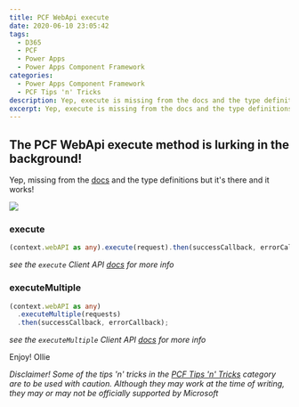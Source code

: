 ```yaml
---
title: PCF WebApi execute
date: 2020-06-10 23:05:42
tags:
  - D365
  - PCF
  - Power Apps
  - Power Apps Component Framework
categories:
  - Power Apps Component Framework
  - PCF Tips 'n' Tricks
description: Yep, execute is missing from the docs and the type definitions but it's there and it works!
excerpt: Yep, execute is missing from the docs and the type definitions but it's there and it works!
---
```


## The PCF WebApi execute method is lurking in the background!

Yep, missing from the [docs](https://docs.microsoft.com/en-us/powerapps/developer/component-framework/reference/webapi) and the type definitions but it's there and it works!

![](pcf-webapi.png)

### execute

```typescript
(context.webAPI as any).execute(request).then(successCallback, errorCallback);
```

_see the `execute` Client API [docs](https://docs.microsoft.com/en-us/powerapps/developer/model-driven-apps/clientapi/reference/xrm-webapi/online/execute) for more info_

### executeMultiple

```typescript
(context.webAPI as any)
  .executeMultiple(requests)
  .then(successCallback, errorCallback);
```

_see the `executeMultiple` Client API [docs](https://docs.microsoft.com/en-us/powerapps/developer/model-driven-apps/clientapi/reference/xrm-webapi/online/executemultiple) for more info_

Enjoy!
Ollie

_Disclaimer!_
_Some of the tips 'n' tricks in the [PCF Tips 'n' Tricks](/categories/Power-Apps-Component-Framework/PCF-Tips-n-Tricks/) category are to be used with caution. Although they may work at the time of writing, they may or may not be officially supported by Microsoft_

